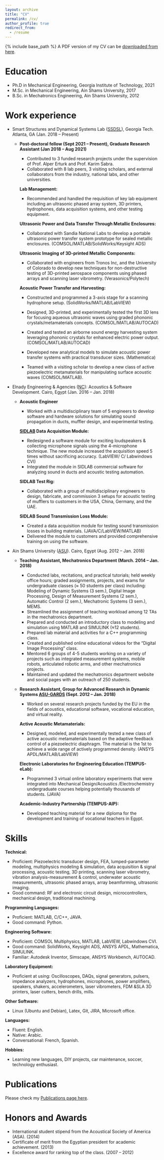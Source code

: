 ```yaml
---
layout: archive
title: "CV"
permalink: /cv/
author_profile: true
redirect_from:
  - /resume
---
```


{% include base_path %}
A PDF version of my CV can be <a href="{{Site.base_path}}/files/Ahmed_Allam_CV.pdf">downloaded from here</a>.

Education
======
* Ph.D in Mechanical Engineering, Georgia Institute of Technology, 2021
* M.Sc. in Mechanical Engineering, Ain Shams University, 2017
* B.Sc. in Mechatronics Engineering, Ain Shams University, 2012



Work experience
======
* Smart Structures and Dynamical Systems Lab (<a href="http://www.ssdsl.gatech.edu/">SSDSL</a>), Georgia Tech. Atlanta, GA			(Jan. 2018 – Present)
	* **Post-doctoral fellow (Sept 2021 – Present), Graduate Research Assistant (Jan 2018 – Aug 2021)**
		* Contributed to 3 funded research projects under the supervision of Prof. Alper Erturk and Prof. Karim Sabra.
		* Collaborated with 8 lab peers, 3 visiting scholars, and external collaborators from the industry, national labs, and other universities.
		
		**Lab Management:**
		* Recommended and handled the requisition of key lab equipment including an ultrasonic phased array system, 3D printers, hydrophones, data acquisition systems, and other testing equipment.
		
		**Ultrasonic Power and Data Transfer Through Metallic Enclosures:**
		* Collaborated with Sandia National Labs to develop a portable ultrasonic power transfer system prototype for sealed metallic enclosures. (COMSOL/MATLAB/SolidWorks/Keysight ADS)
	
		**Ultrasonic Imaging of 3D-printed Metallic Components:**
		* Collaborated with engineers from Tronos Inc, and the University of Colorado to develop new techniques for non-destructive testing of 3D-printed aerospace components using phased arrays and scanning laser vibrometry. (Verasonics/Polytech)
	
		**Acoustic Power Transfer and Harvesting:**
		* Constructed and programmed a 3-axis stage for a scanning hydrophone setup. (SolidWorks/MATLAB/LabVIEW)
		* Designed, 3D-printed, and experimentally tested the first 3D lens for focusing aqueous ultrasonic waves using graded phononic crystals/metamaterials concepts. (COMSOL/MATLAB/AUTOCAD) 
		* Created and tested an airborne sound energy harvesting system leveraging phononic crystals for enhanced electric power output. (COMSOL/MATLAB/AUTOCAD)
		* Developed new analytical models to simulate acoustic power transfer systems with practical transducer sizes. (Mathematica)
		
		* Teamed with a visiting scholar to develop a new class of active piezoelectric metamaterials for manipulating surface acoustic waves (COMSOL/MATLAB).

* Elnady Engineering & Agencies (<a href="https://elnadycompany.com/">NC</a>): Acoustics & Software Development. Cairo, Egypt		(Jan. 2016 – Jan. 2018)
	* **Acoustic Engineer** 
		* Worked with a multidisciplinary team of 5 engineers to develop software and hardware solutions for simulating sound propagation in ducts, muffler design, and experimental testing.
		
		**<a href="https://sidlab.se/">SIDLAB</a> Data Acquisition Module:**
		* Redesigned a software module for exciting loudspeakers & collecting microphone signals using the 4-microphone technique. The new module increased the acquisition speed 5 times without sacrificing accuracy. (LabVIEW/ C/ Labwindows CVI)
		* Integrated the module in SIDLAB commercial software for analyzing sound in ducts and acoustic testing automation. 
		
		**SIDLAB Test Rig:**
		* Collaborated with a group of multidisciplinary engineers to design, fabricate, and commission 3 setups for acoustic testing of mufflers to customers in the USA, China, Germany, and the UAE. 
		
		**SIDLAB Sound Transmission Loss Module:**
		* Created a data acquisition module for testing sound transmission losses in building materials. (JAVA/C/LabVIEW/MATLAB)
		* Delivered the module to customers and provided comprehensive training on using the software.

* Ain Shams University (<a href="https://eng.asu.edu.eg/">ASU</a>). Cairo, Egypt							(Aug. 2012 – Jan. 2018)
	* **Teaching Assistant, Mechatronics Department (March. 2014 – Jan. 2018)**
		* Conducted labs, recitations, and practical tutorials; held weekly office hours; graded assignments, projects, and exams for undergraduate classes (≈ 50 students per class) including: Modeling of Dynamic Systems (3 sem.), Digital Image Processing, Design of Measurement Systems (2 sem.), Automatic Control (2 sem.), Mechatronic Systems (3 sem.), MEMS.
		* Streamlined the assignment of teaching workload among 12 TAs in the mechatronics department.
		* Prepared and conducted an introductory class to modeling and simulation using MATLAB and SIMULINK (≈12 students).
		* Prepared lab material and activities for a C++ programming class.
		* Created and published online educational videos for the “Digital Image Processing” class.
		* Mentored 6 groups of 4-5 students working on a variety of projects such as integrated measurement systems, mobile robots, articulated robotic arms, and other mechatronics projects.
		* Maintained and updated the mechatronics department website and social pages with an outreach of 250 students.

	* **Research Assistant, Group for Advanced Research in Dynamic Systems <a href="https://cvs3.eng.asu.edu.eg/">ASU-GARDS</a> (Sept. 2012 – Jan. 2018)**
		* Worked on several research projects funded by the EU in the fields of acoustics, educational software, vocational education, and virtual reality.
		
		**Active Acoustic Metamaterials:**
		* Designed, modeled, and experimentally tested a new class of active acoustic metamaterials based on the adaptive feedback control of a piezoelectric diaphragm. The material is the 1st to achieve a wide range of actively programmed density. (ANSYS APDL/MATLAB/LabVIEW)
		
		**Electronic Laboratories for Engineering Education (TEMPUS-eLab):**
		* Programmed 3 virtual online laboratory experiments that were integrated into Mechanical Design/Acoustics /Electrochemistry undergraduate courses helping potentially thousands of students. (JAVA)
	
		**Academic-Industry Partnership (TEMPUS-AIP):**
		* Developed teaching material for a new diploma for the development and training of vocational teachers in Egypt.
  
Skills
======
**Technical:**
* Proficient: Piezoelectric transducer design, FEA, lumped-parameter modeling, multiphysics modeling & simulation, data acquisition & signal processing, acoustic testing, 3D printing, scanning laser vibrometry, vibration analysis-measurement & control, underwater acoustic measurements, ultrasonic phased arrays, array beamforming, ultrasonic imaging.
* Good command: RF and electronic circuit design, microcontrollers, mechanical design, traditional machining.

**Programming Languages:**
* Proficient:  MATLAB, C/C++, JAVA. 
* Good command: Python.

**Engineering Software:**
* Proficient:  COMSOL Multiphysics, MATLAB, LabVIEW, Labwindows CVI.
* Good command: SolidWorks, Keysight ADS, ANSYS APDL, Mathematica, SIMULINK.
* Familiar: Autodesk Inventor, Simscape, ANSYS Workbench, AUTOCAD.

**Laboratory Equipment:**
* Proficient at using: Oscilloscopes, DAQs, signal generators, pulsers, impedance analyzers, hydrophones, microphones, power amplifiers, speakers, shakers, accelerometers, laser vibrometers, FDM &SLA 3D printers, laser cutters, bench drills, mills.

**Other Software:**
* Linux (Ubuntu and Debian), Latex, Git, JIRA, Microsoft office.

**Languages:**
* Fluent: English. 
* Native: Arabic. 
* Conversational: French, Spanish.

**Hobbies:**
* Learning new languages, DIY projects, car maintenance, soccer, technology enthusiast.  

Publications
======
Please check my <a href="{{Site.base_path}}/publications">Publications page here</a>.
  
Honors and Awards
======
* International student stipend from the Acoustical Society of America (ASA).						(2014)
* Certificate of merit from the Egyptian president for academic achievement.						(2013)
* Excellence award for ranking top of the class.								        (2007 – 2012)

